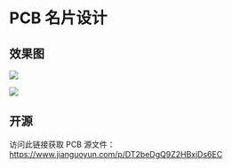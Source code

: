 # PCB 名片设计

## 效果图

![](https://picgo-1253965369.cos.ap-guangzhou.myqcloud.com/UTOOLS1574652769442.jpeg)

![](https://picgo-1253965369.cos.ap-guangzhou.myqcloud.com/UTOOLS1574652816974.jpeg)

## 开源

访问此链接获取 PCB 源文件：[https://www.jianguoyun.com/p/DT2beDgQ9Z2HBxjDs6EC ](https://www.jianguoyun.com/p/DT2beDgQ9Z2HBxjDs6EC%20)



